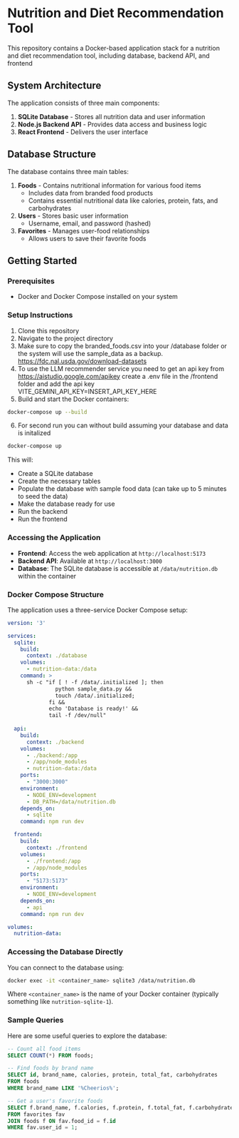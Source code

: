 # Nutrition and Diet Recommendation Tool

This repository contains a Docker-based application stack for a nutrition and diet recommendation tool, including database, backend API, and frontend

## System Architecture

The application consists of three main components:

1. **SQLite Database** - Stores all nutrition data and user information
2. **Node.js Backend API** - Provides data access and business logic
3. **React Frontend** - Delivers the user interface

## Database Structure

The database contains three main tables:

1. **Foods** - Contains nutritional information for various food items
   - Includes data from branded food products
   - Contains essential nutritional data like calories, protein, fats, and carbohydrates
2. **Users** - Stores basic user information
   - Username, email, and password (hashed)
3. **Favorites** - Manages user-food relationships
   - Allows users to save their favorite foods

## Getting Started

### Prerequisites

- Docker and Docker Compose installed on your system

### Setup Instructions

1. Clone this repository
2. Navigate to the project directory
3. Make sure to copy the branded_foods.csv into your /database folder or the system will use the sample_data as a backup.  https://fdc.nal.usda.gov/download-datasets
4. To use the LLM recommender service you need to get an api key from https://aistudio.google.com/apikey create a .env file in the /frontend folder and add the api key  VITE_GEMINI_API_KEY=INSERT_API_KEY_HERE
5. Build and start the Docker containers:

```bash
docker-compose up --build
```
6. For second run you can without build assuming your database and data is initalized

```bash
docker-compose up 
```

This will:
- Create a SQLite database
- Create the necessary tables
- Populate the database with sample food data (can take up to 5 minutes to seed the data)
- Make the database ready for use
- Run the backend
- Run the frontend

### Accessing the Application

- **Frontend**: Access the web application at `http://localhost:5173`
- **Backend API**: Available at `http://localhost:3000`
- **Database**: The SQLite database is accessible at `/data/nutrition.db` within the container

### Docker Compose Structure

The application uses a three-service Docker Compose setup:

```yaml
version: '3'

services:
  sqlite:
    build:
      context: ./database
    volumes:
      - nutrition-data:/data
    command: >
      sh -c "if [ ! -f /data/.initialized ]; then
               python sample_data.py &&
               touch /data/.initialized;
             fi &&
             echo 'Database is ready!' &&
             tail -f /dev/null"
  
  api:
    build:
      context: ./backend
    volumes:
      - ./backend:/app
      - /app/node_modules
      - nutrition-data:/data
    ports:
      - "3000:3000"
    environment:
      - NODE_ENV=development
      - DB_PATH=/data/nutrition.db
    depends_on:
      - sqlite
    command: npm run dev

  frontend:
    build:
      context: ./frontend
    volumes:
      - ./frontend:/app
      - /app/node_modules
    ports:
      - "5173:5173"
    environment:
      - NODE_ENV=development
    depends_on:
      - api
    command: npm run dev

volumes:
  nutrition-data:
```

### Accessing the Database Directly

You can connect to the database using:

```bash
docker exec -it <container_name> sqlite3 /data/nutrition.db
```

Where `<container_name>` is the name of your Docker container (typically something like `nutrition-sqlite-1`).

### Sample Queries

Here are some useful queries to explore the database:

```sql
-- Count all food items
SELECT COUNT(*) FROM foods;

-- Find foods by brand name
SELECT id, brand_name, calories, protein, total_fat, carbohydrates 
FROM foods 
WHERE brand_name LIKE '%Cheerios%';

-- Get a user's favorite foods
SELECT f.brand_name, f.calories, f.protein, f.total_fat, f.carbohydrates
FROM favorites fav
JOIN foods f ON fav.food_id = f.id
WHERE fav.user_id = 1;
```


